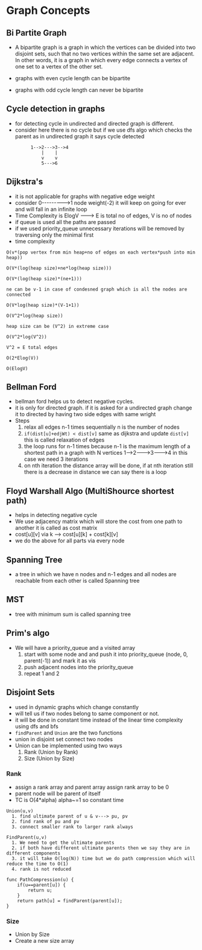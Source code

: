 # Graph Concepts
## Bi Partite Graph
- A bipartite graph is a graph in which the vertices can be divided into two disjoint sets, such that no two vertices within the same set are adjacent. In other words, it is a graph in which every edge connects a vertex of one set to a vertex of the other set.

- graphs with even cycle length can be bipartite 
- graphs with odd cycle length can never be bipartite

## Cycle detection in graphs
- for detecting cycle in undirected and directed graph is different.
- consider here there is no cycle but if we use dfs algo which checks the parent as in undirected graph it says cycle detected
```
         1-->2--->3-->4
             |    |
             v    v
             5--->6
```

## Dijkstra's
- it is not applicable for graphs with negative edge weight
- consider 0--------->1 node weight(-2) it will keep on going for ever and will fall in an infinite loop
- Time Complexity is ElogV ---> E is total no of edges, V is no of nodes
- if queue is used all the paths are passed
- if we used priority_queue unnecessary iterations will be removed by traversing only the minimal first
- time complexity
```
O(v*(pop vertex from min heap+no of edges on each vertex*push into min heap))

O(V*(log(heap size)+ne*log(heap size)))

O(V*(log(heap size)*(ne+1)))

ne can be v-1 in case of condesned graph which is all the nodes are connected

O(V*log(heap size)*(V-1+1))

O(V^2*log(heap size))

heap size can be (V^2) in extreme case

O(V^2*log(V^2))

V^2 = E total edges

O(2*Elog(V))

O(ElogV)
```

## Bellman Ford
- bellman ford helps us to detect negative cycles.
- it is only for directed graph. if it is asked for a undirected graph change it to directed by having two side edges with same wright
- Steps
  1. relax all edges n-1 times sequentially n is the number of nodes
  2. `if(dist[u]+edjWt) < dist[v]` same as dijkstra and update `dist[v]` this is called relaxation of edges 
  3. the loop runs for n-1 times because n-1 is the maximum length of a shortest path in a graph with N vertices  1-->2--->3--->4 in this case we need 3 iterations
  4. on nth iteration the distance array will be done, if at nth iteration still there is a decrease in distance we can say there is a loop

## Floyd Warshall Algo (MultiShource shortest path)
- helps in detecting negative cycle
- We use adjacency matrix which will store the cost from one path to another it is called as cost matrix
- cost[u][v] via k --> cost[u][k] + cost[k][v]
- we do the above for all parts via every node

## Spanning Tree
- a tree in which we have n nodes and n-1 edges and all nodes are reachable from each other is called Spanning tree
## MST
- tree with minimum sum is called spanning tree

## Prim's algo
- We will have a priority_queue and a visited array
  1. start with some node and and push it into priority_queue (node, 0, parent(-1)) and mark it as vis
  2. push adjacent nodes into the priority_queue
  3. repeat 1 and 2

## Disjoint Sets
- used in dynamic graphs which change constantly
- will tell us if two nodes belong to same component or not.
- it will be done in constant time instead of the linear time complexity using dfs and bfs
- `findParent` and `Union` are the two functions
- union in disjoint set connect two nodes
- Union can be implemented using two ways
  1. Rank (Union by Rank)
  2. Size (Union by Size)

### Rank
- assign a rank array and parent array assign rank array to be 0
- parent node will be parent of itself
- TC is O(4*alpha) alpha~=1 so constant time
```
Union(u,v)
  1. find ultimate parent of u & v---> pu, pv
  2. find rank of pu and pv
  3. connect smaller rank to larger rank always

FindParent(u,v)
  1. We need to get the ultimate parents
  2. if both have different ultimate parents then we say they are in different components
  3. it will take O(log(N)) time but we do path compression which will reduce the time to O(1)
  4. rank is not reduced

func PathCompression(u) {
    if(u==parent[u]) {
        return u;
    }
    return path[u] = findParent(parent[u]);
}
```

### Size
- Union by Size
- Create a new size array